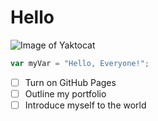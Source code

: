 # Hello 

![Image of Yaktocat](https://octodex.github.com/images/yaktocat.png)

``` javascript
var myVar = "Hello, Everyone!";
```

- [ ] Turn on GitHub Pages
- [ ] Outline my portfolio
- [ ] Introduce myself to the world
